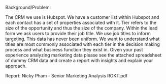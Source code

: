 Background/Problem:

The CRM we use is Hubspot. We have a customer list within Hubspot and each contact has a set
of properties associated with it. Tier refers to the size of the opportunity and thus the size of the
company. Within the lead form we ask users to provide their job title. We use job titles to inform
targeting. This data has never been uniform. We want to understand what titles are most
commonly associated with each tier in the decision making process and what business function
they exist in. Given your past experience analyzing marketing data please see the attached
spreadsheet of dummy CRM data and create a report with insights and explain your approach.

Report:
Nicky Pham - Senior Marketing Analysis ROKT.pdf
